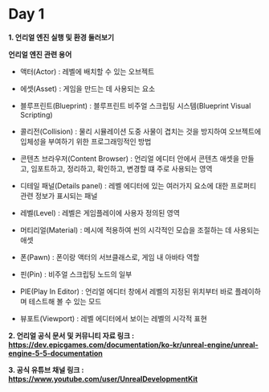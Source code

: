 # Day 1
**1. 언리얼 엔진 실행 및 환경 둘러보기**    
   
**언리얼 엔진 관련 용어**
  
- 액터(Actor) : 레벨에 배치할 수 있는 오브젝트

- 에셋(Asset) : 게임을 만드는 데 사용되는 요소

- 블루프린트(Blueprint) : 블루프린트 비주얼 스크립팅 시스템(Blueprint Visual Scripting)

- 콜리전(Collision) : 물리 시뮬레이션 도중 사물이 겹치는 것을 방지하여 오브젝트에 입체성을 부여하기 위한 프로그래밍적인 방법

- 콘텐츠 브라우저(Content Browser) : 언리얼 에디터 안에서 콘텐츠 애셋을 만들고, 임포트하고, 정리하고, 확인하고, 변경할 떄 주로 사용되는 영역

- 디테일 패널(Details panel) : 레벨 에디터에 있는 여러가지 요소에 대한 프로퍼티 관련 정보가 표시되는 패널

- 레벨(Level) : 레벨은 게임플레이에 사용자 정의된 영역

- 머티리얼(Material) : 메시에 적용하여 씬의 시각적인 모습을 조절하는 데 사용되는 애셋

- 폰(Pawn) : 폰이랑 액터의 서브클래스로, 게임 내 아바타 역할

- 핀(Pin) : 비주얼 스크립팅 노드의 일부

- PIE(Play In Editor) : 언리얼 에디터 창에서 레벨의 지정된 위치부터 바로 플레이하며 테스트해 볼 수 있는 모드

- 뷰포트(Viewport) : 레벨 에디터에서 보이는 레벨의 시각적 표현

**2. 언리얼 공식 문서 및 커뮤니티 자료 링크 : https://dev.epicgames.com/documentation/ko-kr/unreal-engine/unreal-engine-5-5-documentation**   

**3. 공식 유튜브 채널 링크 : https://www.youtube.com/user/UnrealDevelopmentKit**
